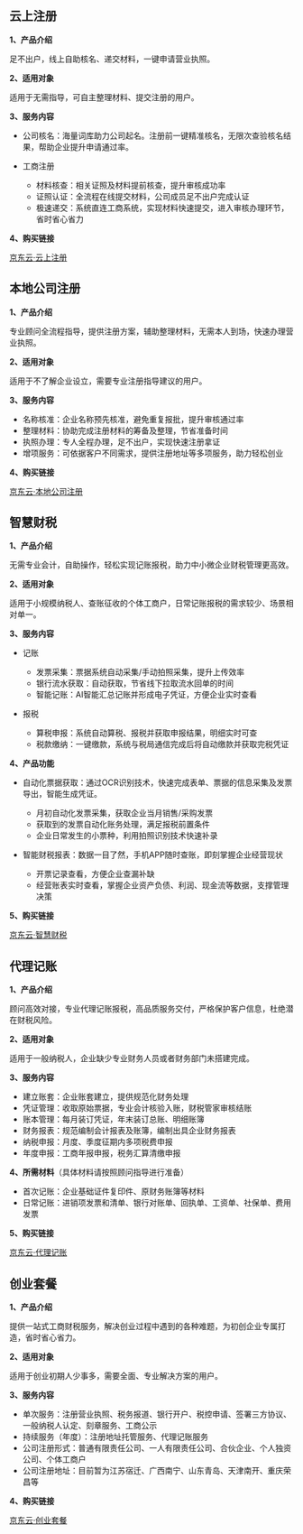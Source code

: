 ## 云上注册

**1、产品介绍**

足不出户，线上自助核名、递交材料，一键申请营业执照。

**2、适用对象**

适用于无需指导，可自主整理材料、提交注册的用户。

**3、服务内容**

- 公司核名：海量词库助力公司起名。注册前一键精准核名，无限次查验核名结果，帮助企业提升申请通过率。

- 工商注册
  - 材料核查：相关证照及材料提前核查，提升审核成功率
  - 证照认证：全流程在线提交材料，公司成员足不出户完成认证
  - 极速递交：系统直连工商系统，实现材料快速提交，进入审核办理环节，省时省心省力

**4、购买链接**

[京东云·云上注册](https://www.jdcloud.com/cn/products/ysgszc)

## 本地公司注册

**1、产品介绍**

专业顾问全流程指导，提供注册方案，辅助整理材料，无需本人到场，快速办理营业执照。

**2、适用对象**

适用于不了解企业设立，需要专业注册指导建议的用户。

**3、服务内容**

- 名称核准：企业名称预先核准，避免重复报批，提升审核通过率
- 整理材料：协助完成注册材料的筹备及整理，节省准备时间
- 执照办理：专人全程办理，足不出户，实现快速注册拿证
- 增项服务：可依据客户不同需求，提供注册地址等多项服务，助力轻松创业

**4、购买链接**

[京东云·本地公司注册](https://qifu-console.jdcloud.com/1899075855/create)

## 智慧财税

**1、产品介绍**

无需专业会计，自助操作，轻松实现记账报税，助力中小微企业财税管理更高效。

**2、适用对象**

适用于小规模纳税人、查账征收的个体工商户，日常记账报税的需求较少、场景相对单一。

**3、服务内容**

- 记账

  - 发票采集：票据系统自动采集/手动拍照采集，提升上传效率
  - 银行流水获取：自动获取，节省线下拉取流水回单的时间
  - 智能记账：AI智能汇总记账并形成电子凭证，方便企业实时查看
  
- 报税
  - 算税申报：系统自动算税、报税并获取申报结果，明细实时可查
  - 税款缴纳：一键缴款，系统与税局通信完成后将自动缴款并获取完税凭证

**4、产品功能**

- 自动化票据获取：通过OCR识别技术，快速完成表单、票据的信息采集及发票导出，智能生成凭证。 

  - 月初自动化发票采集，获取企业当月销售/采购发票
  - 获取到的发票自动化账务处理，满足报税前置条件
  - 企业日常发生的小票种，利用拍照识别技术快速补录
- 智能财税报表：数据一目了然，手机APP随时查账，即刻掌握企业经营现状
  - 开票记录查看，方便企业查漏补缺
  - 经营账表实时查看，掌握企业资产负债、利润、现金流等数据，支撑管理决策

**5、购买链接**

[京东云·智慧财税](https://www.jdcloud.com/cn/products/zhihuicaishui)

## 代理记账

**1、产品介绍**

顾问高效对接，专业代理记账报税，高品质服务交付，严格保护客户信息，杜绝潜在财税风险。

**2、适用对象**

适用于一般纳税人，企业缺少专业财务人员或者财务部门未搭建完成。

**3、服务内容**

- 建立账套：企业账套建立，提供规范化财务处理
- 凭证管理：收取原始票据，专业会计核验入账，财税管家审核结账
- 账本管理：每月装订凭证，年末装订总账、明细账簿
- 财务报表：规范编制会计报表及账簿，编制出具企业财务报表
- 纳税申报：月度、季度征期内多项税费申报
- 年度申报：工商年报申报，税务汇算清缴申报

**4、所需材料**（具体材料请按照顾问指导进行准备）

- 首次记账：企业基础证件复印件、原财务账簿等材料
- 日常记账：进销项发票和清单、银行对账单、回执单、工资单、社保单、费用发票

**5、购买链接**

[京东云·代理记账](https://qifu-console.jdcloud.com/1894652733/create)

## 创业套餐

**1、产品介绍**

提供一站式工商财税服务，解决创业过程中遇到的各种难题，为初创企业专属打造，省时省心省力。

**2、适用对象**

适用于创业初期人少事多，需要全面、专业解决方案的用户。

**3、服务内容**

- 单次服务：注册营业执照、税务报道、银行开户、税控申请、签署三方协议、一般纳税人认定、刻章服务、工商公示
- 持续服务（年度）：注册地址托管服务、代理记账服务
- 公司注册形式：普通有限责任公司、一人有限责任公司、合伙企业、个人独资公司、个体工商户
- 公司注册地址：目前暂为江苏宿迁、广西南宁、山东青岛、天津南开、重庆荣昌等

**4、购买链接**

[京东云·创业套餐](https://qiye.jd.com/website-business/yishigs-product?spuId=SPU10105&channelCode=10119)





